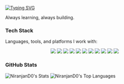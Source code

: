 [![Typing SVG](https://readme-typing-svg.demolab.com?font=Fira+Code&size=25&duration=4000&pause=300&vCenter=true&width=435&lines=Hi%2C+I'm+Niranjan;What+if+you+fly%3F+)](https://git.io/typing-svg)

Always learning, always building.

### Tech Stack  

Languages, tools, and platforms I work with:

<p align="center">
  <img src="https://img.shields.io/badge/C-00599C?style=for-the-badge&logo=c&logoColor=white" />
  <img src="https://img.shields.io/badge/C++-00599C?style=for-the-badge&logo=c%2B%2B&logoColor=white" />
  <img src="https://img.shields.io/badge/HTML5-E34F26?style=for-the-badge&logo=html5&logoColor=white" />
  <img src="https://img.shields.io/badge/CSS3-1572B6?style=for-the-badge&logo=css3&logoColor=white" />
  <img src="https://img.shields.io/badge/JS-F7DF1E?style=for-the-badge&logo=javascript&logoColor=black" />
  <img src="https://img.shields.io/badge/Node.js-339933?style=for-the-badge&logo=node.js&logoColor=white" />
<!--   <img src="https://img.shields.io/badge/MongoDB-47A248?style=for-the-badge&logo=mongodb&logoColor=white" /> -->
  <img src="https://img.shields.io/badge/Git-F05033?style=for-the-badge&logo=git&logoColor=white" />
  <img src="https://img.shields.io/badge/GitHub-181717?style=for-the-badge&logo=github&logoColor=white" />
  <img src="https://img.shields.io/badge/VSCode-007ACC?style=for-the-badge&logo=visual-studio-code&logoColor=white" />
  <img src="https://img.shields.io/badge/Vim-019733?style=for-the-badge&logo=vim&logoColor=white" />
  <img src="https://img.shields.io/badge/Docker-2496ED?style=for-the-badge&logo=docker&logoColor=white" />
</p>

### GitHub Stats
  ![NiranjanD0's Stats](https://github-readme-stats.vercel.app/api?username=NiranjanD0&theme=react&show_icons=true&hide_border=true&count_private=true&hide=contribs&text_bold=false&line_height=24&custom_title=Niranjan's%20Github%20Stats&cache_seconds=7200)
  ![NiranjanD0's Top Languages](https://github-readme-stats.vercel.app/api/top-langs/?username=NiranjanD0&theme=react&show_icons=true&hide_border=true&layout=compact&exclude_repo=DailyTracker,LabAss,Map-Submissions,Tetris,Snake-game&cache_seconds=7200)

